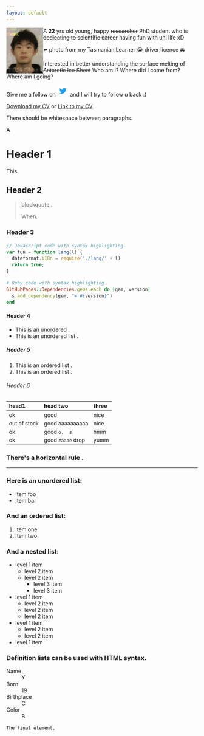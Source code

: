 ```yaml
---
layout: default
---
```


<img align="left" src="/assets/yz.png" style="max-height: 120px"> 

A **22** yrs old young, happy ~~researcher~~ PhD student who is ~~dedicating to scientific career~~ having fun with uni life xD

:arrow_left: photo from my Tasmanian Learner :sob: driver licence :oncoming_automobile:

Interested in better understanding ~~the surface melting of Antarctic Ice Sheet~~ Who am I? Where did I come from? Where am I going?

Give me a follow on [<img src="/assets/twitter.png" style="max-height: 30px">](https://twitter.com/yaowen_zheng) and I will try to follow u back :) 

<a href="assets/YZ_CV.pdf">Download my CV</a> or [Link to my CV](./cv.html). 

There should be whitespace between paragraphs.

A

# Header 1

This 

## Header 2

> blockquote .
>
> When.

### Header 3

```js
// Javascript code with syntax highlighting.
var fun = function lang(l) {
  dateformat.i18n = require('./lang/' + l)
  return true;
}
```

```ruby
# Ruby code with syntax highlighting
GitHubPages::Dependencies.gems.each do |gem, version|
  s.add_dependency(gem, "= #{version}")
end
```

#### Header 4

*   This is an unordered .
*   This is an unordered list .

##### Header 5

1.  This is an ordered list .
3.  This is an ordered list .

###### Header 6

| head1        | head two          | three |
|:-------------|:------------------|:------|
| ok           | good              | nice  |
| out of stock | good aaaaaaaaaa   | nice  |
| ok           | good `o.  s`      | hmm   |
| ok           | good `zaaae` drop | yumm  |

### There's a horizontal rule .

* * *

### Here is an unordered list:

*   Item foo
*   Item bar


### And an ordered list:

1.  Item one
1.  Item two


### And a nested list:

- level 1 item
  - level 2 item
  - level 2 item
    - level 3 item
    - level 3 item
- level 1 item
  - level 2 item
  - level 2 item
  - level 2 item
- level 1 item
  - level 2 item
  - level 2 item
- level 1 item


### Definition lists can be used with HTML syntax.

<dl>
<dt>Name</dt>
<dd>Y</dd>
<dt>Born</dt>
<dd>19</dd>
<dt>Birthplace</dt>
<dd>C</dd>
<dt>Color</dt>
<dd>B</dd>
</dl>


```
The final element.
```
